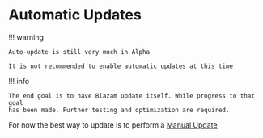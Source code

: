 ﻿# Automatic Updates

!!! warning

	Auto-update is still very much in Alpha

	It is not recommended to enable automatic updates at this time


!!! info 

	The end goal is to have Blazam update itself. While progress to that goal
	has been made. Further testing and optimization are required.

For now the best way to update is to perform a [Manual Update]("update/manual.md")


